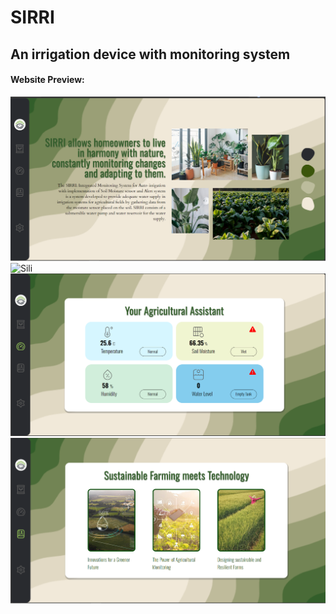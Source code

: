 # SIRRI
## An irrigation device with monitoring system

#### Website Preview:

<img src="/Images/Landing.png" alt="Landing" title="Landing Page">
<img src="/Images/Sili" alt="Sili" title="Sili Description">
<img src="/Images/Monitoring.png" alt="Monitor" title="Monitoring Page">
<img src="/Images/Recomm.png" alt="Alt text" title=Recommendation Page">


